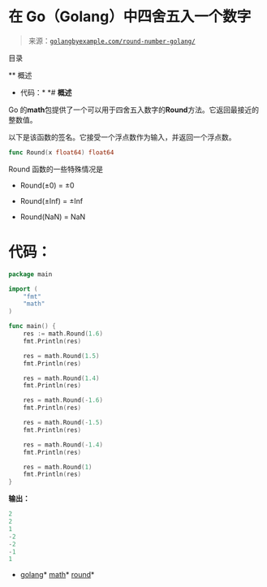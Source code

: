 <!--yml

分类：未分类

日期：2024-10-13 06:14:40

-->

# 在 Go（Golang）中四舍五入一个数字

> 来源：[`golangbyexample.com/round-number-golang/`](https://golangbyexample.com/round-number-golang/)

目录

**   概述

+   代码：*  *# **概述**

Go 的**math**包提供了一个可以用于四舍五入数字的**Round**方法。它返回最接近的整数值。

以下是该函数的签名。它接受一个浮点数作为输入，并返回一个浮点数。

```go
func Round(x float64) float64
```

Round 函数的一些特殊情况是

+   Round(±0) = ±0

+   Round(±Inf) = ±Inf

+   Round(NaN) = NaN

# **代码：**

```go
package main

import (
    "fmt"
    "math"
)

func main() {
    res := math.Round(1.6)
    fmt.Println(res)

    res = math.Round(1.5)
    fmt.Println(res)

    res = math.Round(1.4)
    fmt.Println(res)

    res = math.Round(-1.6)
    fmt.Println(res)

    res = math.Round(-1.5)
    fmt.Println(res)

    res = math.Round(-1.4)
    fmt.Println(res)

    res = math.Round(1)
    fmt.Println(res)
}
```

**输出：**

```go
2
2
1
-2
-2
-1
1
```

+   [golang](https://golangbyexample.com/tag/golang/)*   [math](https://golangbyexample.com/tag/math/)*   [round](https://golangbyexample.com/tag/round/)*
